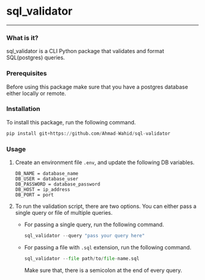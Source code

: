 # sql_validator

---

### What is it?
sql_validator is a CLI Python package that validates and format SQL(postgres) queries.

### Prerequisites
Before using this package make sure that you have a postgres database either locally or remote.

### Installation

To install this package, run the following command.

   ```python
   pip install git+https://github.com/Ahmad-Wahid/sql-validator
   ```

### Usage

1. Create an environment file `.env`, and update the following DB variables.

   ```text
   DB_NAME = database_name
   DB_USER = database_user
   DB_PASSWORD = database_password
   DB_HOST = ip_address
   DB_PORT = port
   ```

1. To run the validation script, there are two options. You can either pass a single query or file of multiple queries.
   
    - For passing a single query, run the following command. 
         
         ```python
         sql_validator --query "pass your query here"
         ```
    
    - For passing a file with `.sql` extension, run the following command.
      
         ```python
         sql_validator --file path/to/file-name.sql
         ```
         Make sure that, there is a semicolon at the end of every query.